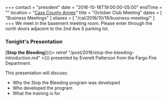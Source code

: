 +++
contact = "president"
date = "2016-10-18T19:00:00-05:00"
endTime = ""
location = "[Cass County Annex](/places/cass-county-annex/)"
title = "October Club Meeting"
dates = [ "Business Meetings" ]
aliases = [ "/cal/2016/10/18/business-meeting/" ]
+++
We meet in the basement meeting room. Please enter through the north
doors adjacent to the 2nd Ave S parking lot.

### Tonight's Presentation

[**Stop the Bleeding**]({{< relref "/post/2016/stop-the-bleeding-introduction.md" >}})
presented by Everett Patterson from the Fargo Fire
Department.

This presentation will discuss:

* Why the Stop the Bleeding program was developed
* Who developed the program
* What the training is for

